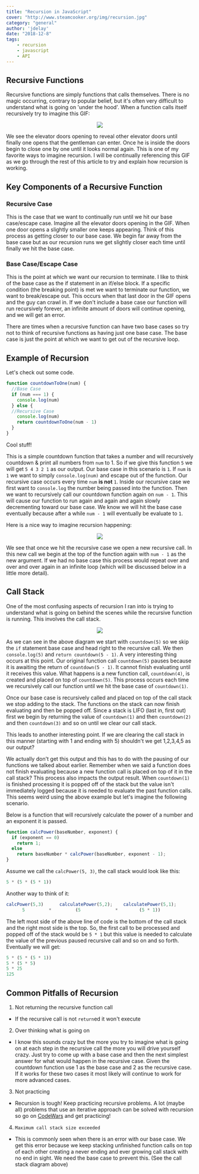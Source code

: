 ```yaml
---
title: "Recursion in JavaScript"
cover: "http://www.steamcooker.org/img/recursion.jpg"
category: "general"
author: 'jdelay'
date: "2018-12-8"
tags:
    - recursion
    - javascript
    - API
---
```


## Recursive Functions

Recursive functions are simply functions that calls themselves. There is no magic occurring, contrary to popular belief, but it's often very difficult to understand what is going on 'under the hood'. When a function calls itself recursively try to imagine this GIF:

<div style='text-align:center;'><img src='https://lh6.googleusercontent.com/-BOYdZI6tT7Y/UJwzRKYdQNI/AAAAAAAC5js/Ltg-gd6SCQQ/photo.jpg'/></div>

We see the elevator doors opening to reveal other elevator doors until finally one opens that the gentleman can enter. Once he is inside the doors begin to close one by one until it looks normal again. This is one of my favorite ways to imagine recursion. I will be continually referencing this GIF as we go through the rest of this article to try and explain how recursion is working.

## Key Components of a Recursive Function

### Recursive Case

This is the case that we want to continually run until we hit our base case/escape case. Imagine all the elevator doors opening in the GIF. When one door opens a slightly smaller one keeps appearing. Think of this process as getting closer to our base case. We begin far away from the base case but as our recursion runs we get slightly closer each time until finally we hit the base case.

### Base Case/Escape Case

This is the point at which we want our recursion to terminate. I like to think of the base case as the if statement in an if/else block. If a specific condition (the breaking point) is met we want to terminate our function, we want to break/escape out. This occurs when that last door in the GIF opens and the guy can crawl in. If we don't include a base case our function will run recursively forever, an infinite amount of doors will continue opening, and we will get an error.

There are times when a recursive function can have two base cases so try not to think of recursive functions as having just one base case. The base case is just the point at which we want to get out of the recursive loop.

## Example of Recursion

Let's check out some code.

```js
function countdownToOne(num) {
  //Base Case
  if (num === 1) {
    console.log(num)
  } else {
  //Recursive Case
    console.log(num)
    return countdownToOne(num - 1)
  }
}
```

Cool stuff!

This is a simple countdown function that takes a number and will recursively countdown & print all numbers from ```num``` to 1. So if we give this function ```5``` we will get ```5 4 3 2 1``` as our output. Our base case in this scenario is ```1```. If ```num``` is ```1``` we want to simply ```console.log(num)``` and escape out of the function. Our recursive case occurs every time ```num``` **is not** ```1```. Inside our recursive case we first want to ```console.log``` the number being passed into the function. Then we want to recursively call our countdown function again on ```num - 1```. This will cause our function to run again and again and again slowly decrementing toward our base case. We know we will hit the base case eventually because after a while ```num - 1``` will eventually be evaluate to ```1```.

Here is a nice way to imagine recursion happening:

<div style='text-align:center;'><img src='https://i.imgur.com/iUXlI48.png'/></div>

We see that once we hit the recursive case we open a new recursive call. In this new call we begin at the top of the function again with ```num - 1``` as the new argument. If we had no base case this process would repeat over and over and over again in an infinite loop (which will be discussed below in a little more detail).

## Call Stack

One of the most confusing aspects of recursion I ran into is trying to understand what is going on behind the scenes while the recursive function is running. This involves the call stack.

<div style='text-align:center;'><img src='https://i.imgur.com/cRjhcCv.png'/></div>

As we can see in the above diagram we start with ```countdown(5)``` so we skip the ```if``` statement base case and head right to the recursive call. We then ```console.log(5)``` and ```return countdown(5 - 1)```. A very interesting thing occurs at this point. Our original function call ```countdown(5)``` pauses because it is awaiting the return of ```countdown(5 - 1)```. It cannot finish evaluating until it receives this value. What happens is a new function call, ```countdown(4)```, is created and placed on top of ```countdown(5)```. This process occurs each time we recursively call our function until we hit the base case of ```countdown(1)```.

Once our base case is recursively called and placed on top of the call stack we stop adding to the stack. The functions on the stack can now finish evaluating and then be popped off. Since a stack is LIFO (last in, first out) first we begin by returning the value of ```countdown(1)``` and then ```countdown(2)``` and then ```countdown(3)``` and so on until we clear our call stack.

This leads to another interesting point. If we are clearing the call stack in this manner (starting with 1 and ending with 5) shouldn't we get 1,2,3,4,5 as our output?

We actually don't get this output and this has to do with the pausing of our functions we talked about earlier. Remember when we said a function does not finish evaluating because a new function call is placed on top of it in the call stack? This process also impacts the output result. When ```countdown(1)``` is finished processing it is popped off of the stack but the value isn't immediately logged because it is needed to evaluate the past function calls. This seems weird using the above example but let's imagine the following scenario.

Below is a function that will recursively calculate the power of a number and an exponent it is passed.

```js
function calcPower(baseNumber, exponent) {
  if (exponent == 0)
    return 1;
  else
    return baseNumber * calcPower(baseNumber, exponent - 1);
}
```

Assume we call the ```calcPower(5, 3)```, the call stack would look like this:

```js
5 * (5 * (5 * 1))
```

Another way to think of it:

```js
calcPower(5,3)      calculatePower(5,2);    calculatePower(5,1);
      5         *         (5             *        (5 * 1))
```

The left most side of the above line of code is the bottom of the call stack and the right most side is the top. So, the first call to be processed and popped off of the stack would be ```5 * 1``` but this value is needed to calculate the value of the previous paused recursive call and so on and so forth. Eventually we will get:

```js
5 * (5 * (5 * 1))
5 * (5 * 5)
5 * 25
125
```

## Common Pitfalls of Recursion

1. Not returning the recursive function call
  - If the recursive call is not ```return```ed it won't execute
2. Over thinking what is going on
  - I know this sounds crazy but the more you try to imagine what is going on at each step in the recursive call the more you will drive yourself crazy. Just try to come up with a base case and then the next simplest answer for what would happen in the recursive case. Given the countdown function use 1 as the base case and 2 as the recursive case. If it works for these two cases it most likely will continue to work for more advanced cases.
3. Not practicing
  - Recursion is tough! Keep practicing recursive problems. A lot (maybe all) problems that use an iterative approach can be solved with recursion so go on [CodeWars](www.codewars.com) and get practicing!
4. ```Maximum call stack size exceeded```
  - This is commonly seen when there is an error with our base case. We get this error because we keep stacking unfinished function calls on top of each other creating a never ending and ever growing call stack with no end in sight. We need the base case to prevent this. (See the call stack diagram above)